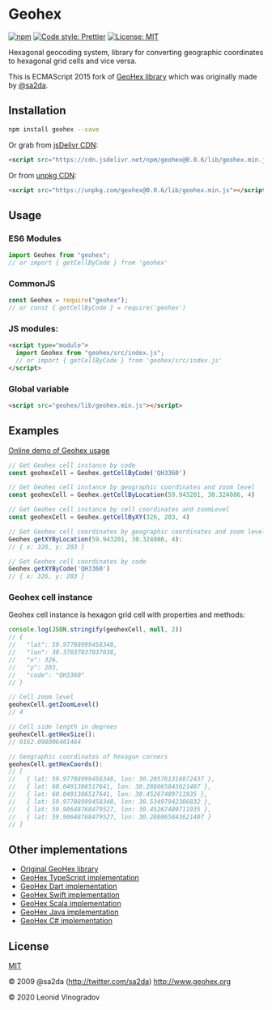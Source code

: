 # Geohex

[![npm](https://img.shields.io/npm/v/geohex?logo=npm&style=flat-square)](https://www.npmjs.com/package/geohex)
[![Code style: Prettier](https://img.shields.io/badge/code_style-prettier-ff69b4.svg?logo=prettier&style=flat-square)](https://prettier.io)
[![License: MIT](https://img.shields.io/github/license/leon-win/geohex?style=flat-square)](http://opensource.org/licenses/MIT)

Hexagonal geocoding system, library for converting geographic coordinates to hexagonal grid cells and vice versa.

This is ECMAScript 2015 fork of [GeoHex library](http://geohex.net) which was originally made by [@sa2da](http://twitter.com/sa2da).

## Installation

```sh
npm install geohex --save
```

Or grab from [jsDelivr CDN](https://www.jsdelivr.com/package/npm/geohex):

```html
<script src="https://cdn.jsdelivr.net/npm/geohex@0.0.6/lib/geohex.min.js"></script>
```

Or from [unpkg CDN](https://unpkg.com/geohex/):

```html
<script src="https://unpkg.com/geohex@0.0.6/lib/geohex.min.js"></script>
```

## Usage

### ES6 Modules

```js
import Geohex from "geohex";
// or import { getCellByCode } from 'geohex'
```

### CommonJS

```js
const Geohex = require("geohex");
// or const { getCellByCode } = require('geohex')
```

### JS modules:

```html
<script type="module">
  import Geohex from "geohex/src/index.js";
  // or import { getCellByCode } from 'geohex/src/index.js'
</script>
```

### Global variable

```html
<script src="geohex/lib/geohex.min.js"></script>
```

## Examples

[Online demo of Geohex usage](https://leon-win.github.io/geohex-examples/)

```javascript
// Get Geohex cell instance by code
const geohexCell = Geohex.getCellByCode('QH3360')

// Get Geohex cell instance by geographic coordinates and zoom level
const geohexCell = Geohex.getCellByLocation(59.943201, 30.324086, 4)

// Get Geohex cell instance by cell coordinates and zoomLevel
const geohexCell = Geohex.getCellByXY(326, 203, 4)

// Get Geohex cell coordinates by geographic coordinates and zoom level
Geohex.getXYByLocation(59.943201, 30.324086, 4):
// { x: 326, y: 203 }

// Get Geohex cell coordinates by code
Geohex.getXYByCode('QH3360')
// { x: 326, y: 203 }
```

### Geohex cell instance

Geohex cell instance is hexagon grid cell with properties and methods:

```javascript
console.log(JSON.stringify(geohexCell, null, 2))
// {
//   "lat": 59.97788999458348,
//   "lon": 30.37037037037038,
//   "x": 326,
//   "y": 203,
//   "code": "QH3360"
// }

// Cell zoom level
geohexCell.getZoomLevel()
// 4

// Cell side length in degrees
geohexCell.getHexSize():
// 9162.098006401464

// Geographic coordinates of hexagon corners
geohexCell.getHexCoords():
// [
//   { lat: 59.97788999458348, lon: 30.205761316872437 },
//   { lat: 60.0491386517641, lon: 30.288065843621407 },
//   { lat: 60.0491386517641, lon: 30.45267489711935 },
//   { lat: 59.97788999458348, lon: 30.53497942386832 },
//   { lat: 59.90648768479527, lon: 30.45267489711935 },
//   { lat: 59.90648768479527, lon: 30.288065843621407 }
// ]
```

## Other implementations

- [Original GeoHex library](http://www.geohex.org)
- [GeoHex TypeScript implementation](https://github.com/uupaa/GeoHex)
- [GeoHex Dart implementation](https://github.com/NiKoTron/geohex)
- [GeoHex Swift implementation](https://github.com/nekowen/GeoHex3.swift)
- [GeoHex Scala implementation](https://github.com/teralytics/geohex)
- [GeoHex Java implementation](https://github.com/chsh/geohex4j)
- [GeoHex C# implementation](https://github.com/mattak/GeoHex.cs)

## License

[MIT](http://opensource.org/licenses/MIT)

© 2009 @sa2da (http://twitter.com/sa2da) http://www.geohex.org

© 2020 Leonid Vinogradov
